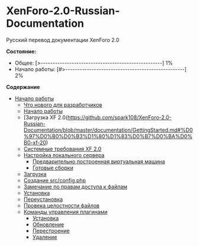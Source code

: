# XenForo-2.0-Russian-Documentation
Русский перевод документации XenForo 2.0

**Состояние:**
* Общее: [>---------------------------------------------------] 1%
* Начало работы: [#>--------------------------------------------------] 2%

**Содержание**
* [Начало работы](https://github.com/spark108/XenForo-2.0-Russian-Documentation/blob/master/documentation/GettingStarted.md#%D0%9D%D0%B0%D1%87%D0%B0%D0%BB%D0%BE-%D1%80%D0%B0%D0%B1%D0%BE%D1%82%D1%8B)
  * [Что нового для разработчиков](https://github.com/spark108/XenForo-2.0-Russian-Documentation/blob/master/documentation/GettingStarted.md#%D0%A7%D1%82%D0%BE-%D0%BD%D0%BE%D0%B2%D0%BE%D0%B3%D0%BE-%D0%B4%D0%BB%D1%8F-%D1%80%D0%B0%D0%B7%D1%80%D0%B0%D0%B1%D0%BE%D1%82%D1%87%D0%B8%D0%BA%D0%BE%D0%B2)
  * [Начало работы](https://github.com/spark108/XenForo-2.0-Russian-Documentation/blob/master/documentation/GettingStarted.md#%D0%9D%D0%B0%D1%87%D0%B0%D0%BB%D0%BE-%D1%80%D0%B0%D0%B1%D0%BE%D1%82%D1%8B-1)
  * [Загрузка XF 2.0(https://github.com/spark108/XenForo-2.0-Russian-Documentation/blob/master/documentation/GettingStarted.md#%D0%97%D0%B0%D0%B3%D1%80%D1%83%D0%B7%D0%BA%D0%B0-xf-20)
  * [Системные требования XF 2.0](https://github.com/spark108/XenForo-2.0-Russian-Documentation/blob/master/documentation/GettingStarted.md#%D0%A1%D0%B8%D1%81%D1%82%D0%B5%D0%BC%D0%BD%D1%8B%D0%B5-%D1%82%D1%80%D0%B5%D0%B1%D0%BE%D0%B2%D0%B0%D0%BD%D0%B8%D1%8F-xf-20)
  * [Настройка локального сервера](https://github.com/spark108/XenForo-2.0-Russian-Documentation/blob/master/documentation/GettingStarted.md#%D0%9D%D0%B0%D1%81%D1%82%D1%80%D0%BE%D0%B9%D0%BA%D0%B0-%D0%BB%D0%BE%D0%BA%D0%B0%D0%BB%D1%8C%D0%BD%D0%BE%D0%B3%D0%BE-%D1%81%D0%B5%D1%80%D0%B2%D0%B5%D1%80%D0%B0)
    * [Предварительно построенная виртуальная машина](https://github.com/spark108/XenForo-2.0-Russian-Documentation/blob/master/documentation/GettingStarted.md#%D0%9F%D1%80%D0%B5%D0%B4%D0%B2%D0%B0%D1%80%D0%B8%D1%82%D0%B5%D0%BB%D1%8C%D0%BD%D0%BE-%D0%BF%D0%BE%D1%81%D1%82%D1%80%D0%BE%D0%B5%D0%BD%D0%BD%D0%B0%D1%8F-%D0%B2%D0%B8%D1%80%D1%82%D1%83%D0%B0%D0%BB%D1%8C%D0%BD%D0%B0%D1%8F-%D0%BC%D0%B0%D1%88%D0%B8%D0%BD%D0%B0)
    * [Готовые сборки](https://github.com/spark108/XenForo-2.0-Russian-Documentation/blob/master/documentation/GettingStarted.md#%D0%93%D0%BE%D1%82%D0%BE%D0%B2%D1%8B%D0%B5-%D1%81%D0%B1%D0%BE%D1%80%D0%BA%D0%B8)
  * [Загрузка](https://github.com/spark108/XenForo-2.0-Russian-Documentation/blob/master/documentation/GettingStarted.md#%D0%97%D0%B0%D0%B3%D1%80%D1%83%D0%B7%D0%BA%D0%B0)
  * [Создание src/config.php](https://github.com/spark108/XenForo-2.0-Russian-Documentation/blob/master/documentation/GettingStarted.md#%D0%A1%D0%BE%D0%B7%D0%B4%D0%B0%D0%BD%D0%B8%D0%B5-srcconfigphp)
  * [Замечание по правам доступа к файлам](https://github.com/spark108/XenForo-2.0-Russian-Documentation/blob/master/documentation/GettingStarted.md#%D0%97%D0%B0%D0%BC%D0%B5%D1%87%D0%B0%D0%BD%D0%B8%D0%B5-%D0%BF%D0%BE-%D0%BF%D1%80%D0%B0%D0%B2%D0%B0%D0%BC-%D0%B4%D0%BE%D1%81%D1%82%D1%83%D0%BF%D0%B0-%D0%BA-%D1%84%D0%B0%D0%B9%D0%BB%D0%B0%D0%BC)
  * [Установка](https://github.com/spark108/XenForo-2.0-Russian-Documentation/blob/master/documentation/GettingStarted.md#%D0%A3%D1%81%D1%82%D0%B0%D0%BD%D0%BE%D0%B2%D0%BA%D0%B0)
  * [Переустановка](https://github.com/spark108/XenForo-2.0-Russian-Documentation/blob/master/documentation/GettingStarted.md#%D0%9F%D0%B5%D1%80%D0%B5%D1%83%D1%81%D1%82%D0%B0%D0%BD%D0%BE%D0%B2%D0%BA%D0%B0)
  * [Провека целостности файлов](https://github.com/spark108/XenForo-2.0-Russian-Documentation/blob/master/documentation/GettingStarted.md#%D0%9F%D1%80%D0%BE%D0%B2%D0%B5%D0%BA%D0%B0-%D1%86%D0%B5%D0%BB%D0%BE%D1%81%D1%82%D0%BD%D0%BE%D1%81%D1%82%D0%B8-%D1%84%D0%B0%D0%B9%D0%BB%D0%BE%D0%B2)
  * [Команды управления плагинами](https://github.com/spark108/XenForo-2.0-Russian-Documentation/blob/master/documentation/GettingStarted.md#%D0%9A%D0%BE%D0%BC%D0%B0%D0%BD%D0%B4%D1%8B-%D1%83%D0%BF%D1%80%D0%B0%D0%B2%D0%BB%D0%B5%D0%BD%D0%B8%D1%8F-%D0%BF%D0%BB%D0%B0%D0%B3%D0%B8%D0%BD%D0%B0%D0%BC%D0%B8)
    * [Установка](https://github.com/spark108/XenForo-2.0-Russian-Documentation/blob/master/documentation/GettingStarted.md#%D0%A3%D1%81%D1%82%D0%B0%D0%BD%D0%BE%D0%B2%D0%BA%D0%B0-1)
    * [Обновление](https://github.com/spark108/XenForo-2.0-Russian-Documentation/blob/master/documentation/GettingStarted.md#%D0%9E%D0%B1%D0%BD%D0%BE%D0%B2%D0%BB%D0%B5%D0%BD%D0%B8%D0%B5)
    * [Перестроение](https://github.com/spark108/XenForo-2.0-Russian-Documentation/blob/master/documentation/GettingStarted.md#%D0%9F%D0%B5%D1%80%D0%B5%D1%81%D1%82%D1%80%D0%BE%D0%B5%D0%BD%D0%B8%D0%B5)
    * [Удаление](https://github.com/spark108/XenForo-2.0-Russian-Documentation/blob/master/documentation/GettingStarted.md#%D0%A3%D0%B4%D0%B0%D0%BB%D0%B5%D0%BD%D0%B8%D0%B5)

